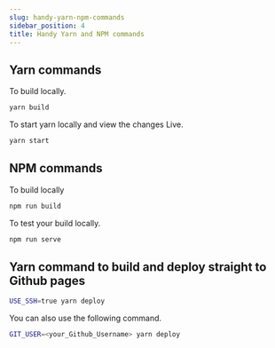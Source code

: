 ```yaml
---
slug: handy-yarn-npm-commands
sidebar_position: 4
title: Handy Yarn and NPM commands
---
```


## Yarn commands

To build locally.
```bash
yarn build
```
To start yarn locally and view the changes Live.
```bash
yarn start
```

## NPM commands
To build locally
```bash
npm run build
```
To test your build locally.
```bash
npm run serve
```

## Yarn command to build and deploy straight to Github pages
```bash
USE_SSH=true yarn deploy
```
You can also use the following command.
```bash
GIT_USER=<your_Github_Username> yarn deploy
```